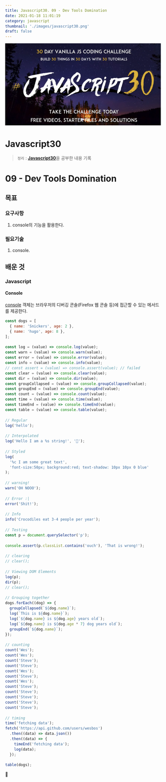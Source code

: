 ```yaml
---
title: Javascript30. 09 - Dev Tools Domination
date: 2021-01-18 11:01:19
category: javascript
thumbnail: './images/javascript30.png'
draft: false
---
```


![](./images/javascript30.png)

# Javascript30

> `정리` : [**Javascript30**](https://javascript30.com)을 공부한 내용 기록

# 09 - Dev Tools Domination

## 목표

### 요구사항

1. console의 기능을 활용한다.

### 필요기술

1. console.

## 배운 것

### Javascript

#### Console

[console](https://developer.mozilla.org/ko/docs/Web/API/Console) 객체는 브라우저의 디버깅 콘솔(Firefox 웹 콘솔 등)에 접근할 수 있는 메서드를 제공한다.

```js
const dogs = [
  { name: 'Snickers', age: 2 },
  { name: 'hugo', age: 8 },
];

const log = (value) => console.log(value);
const warn = (value) => console.warn(value);
const error = (value) => console.error(value);
const info = (value) => console.info(value);
// const assert = (value) => console.assert(value); // failed
const clear = (value) => console.clear(value);
const dir = (value) => console.dir(value);
const groupCollapsed = (value) => console.groupCollapsed(value);
const groupEnd = (value) => console.groupEnd(value);
const count = (value) => console.count(value);
const time = (value) => console.time(value);
const timeEnd = (value) => console.timeEnd(value);
const table = (value) => console.table(value);

// Regular
log('hello');

// Interpolated
log('Hello I am a %s string!', '💩');

// Styled
log(
  '%c I am some great text',
  'font-size:50px; background:red; text-shadow: 10px 10px 0 blue'
);

// warning!
warn('OH NOOO');

// Error :|
error('Shit!');

// Info
info('Crocodiles eat 3-4 people per year');

// Testing
const p = document.querySelector('p');

console.assert(p.classList.contains('ouch'), 'That is wrong!');

// clearing
// clear();

// Viewing DOM Elements
log(p);
dir(p);
// clear();

// Grouping together
dogs.forEach((dog) => {
  groupCollapsed(`${dog.name}`);
  log(`This is ${dog.name}`);
  log(`${dog.name} is ${dog.age} years old`);
  log(`${dog.name} is ${dog.age * 7} dog years old`);
  groupEnd(`${dog.name}`);
});

// counting
count('Wes');
count('Wes');
count('Steve');
count('Steve');
count('Wes');
count('Steve');
count('Wes');
count('Steve');
count('Steve');
count('Steve');
count('Steve');
count('Steve');

// timing
time('fetching data');
fetch('https://api.github.com/users/wesbos')
  .then((data) => data.json())
  .then((data) => {
    timeEnd('fetching data');
    log(data);
  });

table(dogs);
```

👋
